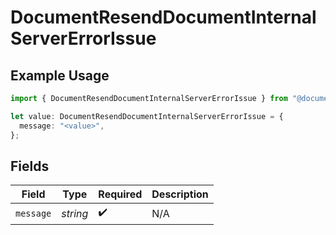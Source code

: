 # DocumentResendDocumentInternalServerErrorIssue

## Example Usage

```typescript
import { DocumentResendDocumentInternalServerErrorIssue } from "@documenso/sdk-typescript/models/errors";

let value: DocumentResendDocumentInternalServerErrorIssue = {
  message: "<value>",
};
```

## Fields

| Field              | Type               | Required           | Description        |
| ------------------ | ------------------ | ------------------ | ------------------ |
| `message`          | *string*           | :heavy_check_mark: | N/A                |